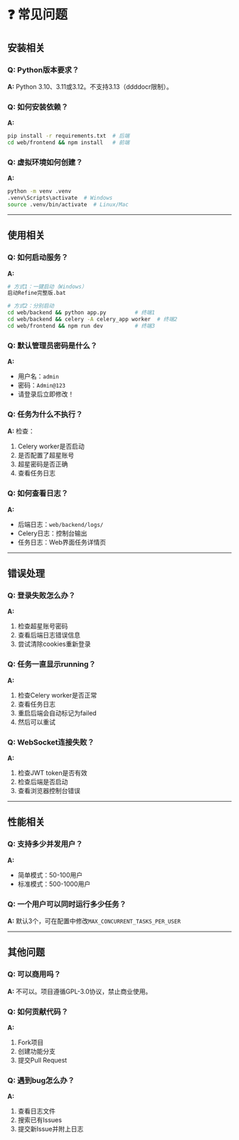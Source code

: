 # ❓ 常见问题

## 安装相关

### Q: Python版本要求？
**A:** Python 3.10、3.11或3.12。不支持3.13（ddddocr限制）。

### Q: 如何安装依赖？
**A:** 
```bash
pip install -r requirements.txt  # 后端
cd web/frontend && npm install   # 前端
```

### Q: 虚拟环境如何创建？
**A:** 
```bash
python -m venv .venv
.venv\Scripts\activate  # Windows
source .venv/bin/activate  # Linux/Mac
```

---

## 使用相关

### Q: 如何启动服务？
**A:** 
```bash
# 方式1：一键启动（Windows）
启动Refine完整版.bat

# 方式2：分别启动
cd web/backend && python app.py         # 终端1
cd web/backend && celery -A celery_app worker  # 终端2
cd web/frontend && npm run dev          # 终端3
```

### Q: 默认管理员密码是什么？
**A:** 
- 用户名：`admin`
- 密码：`Admin@123`
- 请登录后立即修改！

### Q: 任务为什么不执行？
**A:** 检查：
1. Celery worker是否启动
2. 是否配置了超星账号
3. 超星密码是否正确
4. 查看任务日志

### Q: 如何查看日志？
**A:**
- 后端日志：`web/backend/logs/`
- Celery日志：控制台输出
- 任务日志：Web界面任务详情页

---

## 错误处理

### Q: 登录失败怎么办？
**A:**
1. 检查超星账号密码
2. 查看后端日志错误信息
3. 尝试清除cookies重新登录

### Q: 任务一直显示running？
**A:**
1. 检查Celery worker是否正常
2. 查看任务日志
3. 重启后端会自动标记为failed
4. 然后可以重试

### Q: WebSocket连接失败？
**A:**
1. 检查JWT token是否有效
2. 检查后端是否启动
3. 查看浏览器控制台错误

---

## 性能相关

### Q: 支持多少并发用户？
**A:**
- 简单模式：50-100用户
- 标准模式：500-1000用户

### Q: 一个用户可以同时运行多少任务？
**A:** 默认3个，可在配置中修改`MAX_CONCURRENT_TASKS_PER_USER`

---

## 其他问题

### Q: 可以商用吗？
**A:** 不可以。项目遵循GPL-3.0协议，禁止商业使用。

### Q: 如何贡献代码？
**A:** 
1. Fork项目
2. 创建功能分支
3. 提交Pull Request

### Q: 遇到bug怎么办？
**A:** 
1. 查看日志文件
2. 搜索已有Issues
3. 提交新Issue并附上日志

